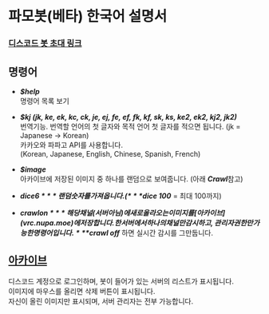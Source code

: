 # 파모봇(베타) 한국어 설명서

### [디스코드 봇 초대 링크](https://discordapp.com/oauth2/authorize?client_id=502450494380179461&permissions=522304&scope=bot)

## 명령어
- ***$help***  
    명령어 목록 보기

- ***$kj (jk, ke, ek, kc, ck, je, ej, fe, ef, fk, kf, sk, ks, ke2, ek2, kj2, jk2)***  
    번역기능. 번역할 언어의 첫 글자와 목적 언어 첫 글자를 적으면 됩니다. (jk = Japanese -> Korean)    
    카카오와 파파고 API를 사용합니다.  
    (Korean, Japanese, English, Chinese, Spanish, French)

- ***$image***  
    아카이브에 저장된 이미지 중 하나를 랜덤으로 보여줍니다. (아래 ***Crawl***참고)

- ***$dice 6***  
    랜덤 숫자를 가져옵니다. (***$dice 100*** = 최대 100까지)

- ***$crawl on***  
    해당 채널(서버 아님)에 새로 올라오는 이미지를 [아카이브](vrc.nupa.moe)에 저장합니다.  
    한 서버에서 하나의 채널만 감시하고, 관리자 권한만 가능한 명령어입니다.  
    ***$crawl off*** 하면 실시간 감시를 그만둡니다.  

## [아카이브](http://vrc.nupa.moe/)
디스코드 계정으로 로그인하며, 봇이 들어가 있는 서버의 리스트가 표시됩니다.  
이미지에 마우스를 올리면 삭제 버튼이 표시됩니다.  
자신이 올린 이미지만 표시되며, 서버 관리자는 전부 가능합니다.

